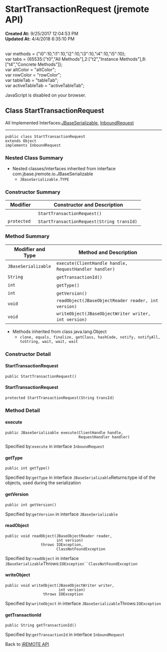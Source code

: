 # StartTransactionRequest (jremote API)

**Created At:** 9/25/2017 12:04:53 PM  
**Updated At:** 4/4/2018 6:35:10 PM  

<!--<br>    try {<br>        if (location.href.indexOf('is-external=true') == -1) {<br>            parent.document.title="StartTransactionRequest (jremote   API)";<br>        }<br>    }<br>    catch(err) {<br>    }<br>//--><br>var methods = {"i0":10,"i1":10,"i2":10,"i3":10,"i4":10,"i5":10};<br>var tabs = {65535:["t0","All Methods"],2:["t2","Instance Methods"],8:["t4","Concrete Methods"]};<br>var altColor = "altColor";<br>var rowColor = "rowColor";<br>var tableTab = "tableTab";<br>var activeTableTab = "activeTableTab";
JavaScript is disabled on your browser.



## Class StartTransactionRequest

All Implemented Interfaces:[JBaseSerializable](/39250-io/com_jbase_jremote_io_jbaseserializable "interface in com.jbase.jremote.io"), [InboundRequest](/39264-protocol/com_jbase_jremote_jca_inflow_protocol_inboundrequest "interface in com.jbase.jremote.jca.inflow.protocol")
* * *


```
public class StartTransactionRequest
extends Object
implements InboundRequest
```

### Nested Class Summary

- Nested classes/interfaces inherited from interface com.jbase.jremote.io.JBaseSerializable
    - `JBaseSerializable.TYPE`






### Constructor Summary


| Modifier<br> | Constructor and Description<br> |
| --- | --- |
| ` `<br> | `StartTransactionRequest()` <br> |
| `protected `<br> | `StartTransactionRequest(String transId)` <br> |






### Method Summary


| Modifier and Type<br> | Method and Description<br> |
| --- | --- |
| `JBaseSerializable`<br> | `execute(ClientHandle handle, RequestHandler handler)` <br> |
| `String`<br> | `getTransactionId()` <br> |
| `int`<br> | `getType()` <br> |
| `int`<br> | `getVersion()` <br> |
| `void`<br> | `readObject(JBaseObjectReader reader, int version)` <br> |
| `void`<br> | `writeObject(JBaseObjectWriter writer, int version)` <br> |


- Methods inherited from class java.lang.Object
    - `clone, equals, finalize, getClass, hashCode, notify, notifyAll, toString, wait, wait, wait`

### Constructor Detail

#### StartTransactionRequest

```
public StartTransactionRequest()
```

#### StartTransactionRequest

```
protected StartTransactionRequest(String transId)
```





### Method Detail

#### execute

```
public JBaseSerializable execute(ClientHandle handle,
                                 RequestHandler handler)
```
Specified by:`execute` in interface `InboundRequest`
#### getType

```
public int getType()
```
Specified by:`getType` in interface `JBaseSerializable`Returns:type id of the objects, used during the serialization
#### getVersion

```
public int getVersion()
```
Specified by:`getVersion` in interface `JBaseSerializable`
#### readObject

```
public void readObject(JBaseObjectReader reader,
                       int version)
                throws IOException,
                       ClassNotFoundException
```
Specified by:`readObject` in interface `JBaseSerializable`Throws:`IOException``ClassNotFoundException`
#### writeObject

```
public void writeObject(JBaseObjectWriter writer,
                        int version)
                 throws IOException
```
Specified by:`writeObject` in interface `JBaseSerializable`Throws:`IOException`
#### getTransactionId

```
public String getTransactionId()
```
Specified by:`getTransactionId` in interface `InboundRequest`

Back to [jREMOTE API](com_jbase_jremote_package-summary)
